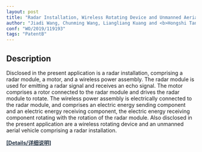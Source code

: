 ```yaml
---
layout: post
title: "Radar Installation, Wireless Rotating Device and Unmanned Aerial Vehicle."
author: "Jiadi Wang, Chunming Wang, Liangliang Kuang and <b>Hongshi Tan</b>."
conf: "WO/2019/119193"
tags: "PatentB"
---
```


<h2 class="tags-item-label">Description</h2>

Disclosed in the present application is a radar installation, comprising a radar module, a motor, and a wireless power assembly. The radar module is used for emitting a radar signal and receives an echo signal. The motor comprises a rotor connected to the radar module and drives the radar module to rotate. The wireless power assembly is electrically connected to the radar module, and comprises an electric energy sending component and an electric energy receiving component, the electric energy receiving component rotating with the rotation of the radar module. Also disclosed in the present application are a wireless rotating device and an unmanned aerial vehicle comprising a radar installation.

<a href="https://patentscope.wipo.int/search/zh/detail.jsf?docId=WO2019119193" style="color:#283747;"><b>[Details/详细说明]</b></a>
